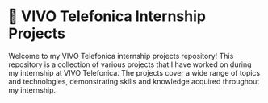 # 📱 VIVO Telefonica Internship Projects

Welcome to my VIVO Telefonica internship projects repository! This repository is a collection of various projects that I have worked on during my internship at VIVO Telefonica. The projects cover a wide range of topics and technologies, demonstrating skills and knowledge acquired throughout my internship.
